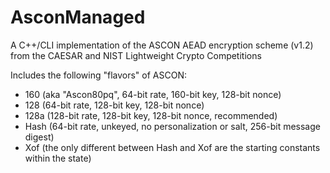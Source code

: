 # AsconManaged
A C++/CLI implementation of the ASCON AEAD encryption scheme (v1.2) from the CAESAR and NIST Lightweight Crypto Competitions

Includes the following "flavors" of ASCON:

- 160 (aka "Ascon80pq", 64-bit rate, 160-bit key, 128-bit nonce)
- 128 (64-bit rate, 128-bit key, 128-bit nonce)
- 128a (128-bit rate, 128-bit key, 128-bit nonce, recommended)
- Hash (64-bit rate, unkeyed, no personalization or salt, 256-bit message digest)
- Xof (the only different between Hash and Xof are the starting constants within the state)
